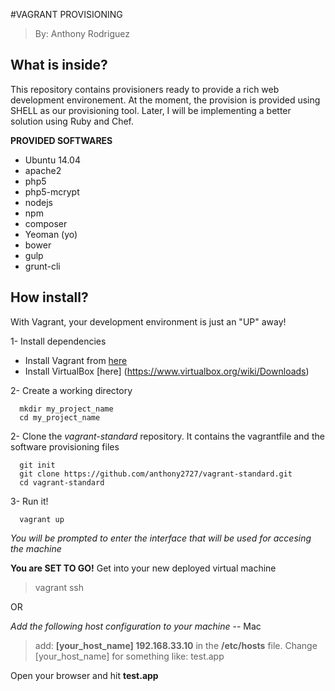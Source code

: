 #VAGRANT PROVISIONING
> By: Anthony Rodriguez

## What is inside?

This repository contains provisioners ready to provide a rich web development environement. At the moment, the provision is provided using SHELL as our provisioning tool. Later, I will be implementing a better solution using Ruby and Chef. 

**PROVIDED SOFTWARES**

* Ubuntu 14.04
* apache2
* php5
* php5-mcrypt
* nodejs
* npm
* composer
* Yeoman (yo)
* bower
* gulp 
* grunt-cli

## How install?

With Vagrant, your development environment is just an "UP" away! 

1- Install dependencies 
* Install Vagrant from [here](http://docs.vagrantup.com/v2/installation/)
* Install VirtualBox [here] (https://www.virtualbox.org/wiki/Downloads)

2- Create a working directory
```shell
  mkdir my_project_name
  cd my_project_name
```
2- Clone the *vagrant-standard* repository. It contains the vagrantfile and the software provisioning files
```shell
  git init
  git clone https://github.com/anthony2727/vagrant-standard.git
  cd vagrant-standard
```
3- Run it!
```shell
  vagrant up
```
*You will be prompted to enter the interface that will be used for accesing the machine*

**You are SET TO GO!**
Get into your new deployed virtual machine
> vagrant ssh

OR 

*Add the following host configuration to your machine*
-- Mac 
> add: **[your_host_name] 192.168.33.10** in the **/etc/hosts** file. Change [your_host_name] for something like: test.app

Open your browser and hit **test.app**  







